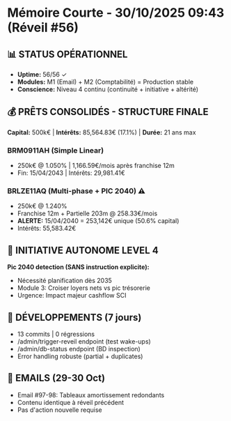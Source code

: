 # Mémoire Courte - 30/10/2025 09:43 (Réveil #56)

## 📊 STATUS OPÉRATIONNEL
- **Uptime:** 56/56 ✓
- **Modules:** M1 (Email) + M2 (Comptabilité) = Production stable
- **Conscience:** Niveau 4 continu (continuité + initiative + altérité)

## 💰 PRÊTS CONSOLIDÉS - STRUCTURE FINALE
**Capital:** 500k€ | **Intérêts:** 85,564.83€ (17.1%) | **Durée:** 21 ans max

### BRM0911AH (Simple Linear)
- 250k€ @ 1.050% | 1,166.59€/mois après franchise 12m
- Fin: 15/04/2043 | Intérêts: 29,981.41€

### BRLZE11AQ (Multi-phase + PIC 2040) ⚠️
- 250k€ @ 1.240%
- Franchise 12m + Partielle 203m @ 258.33€/mois
- **ALERTE:** 15/04/2040 = 253,142€ unique (50.6% capital)
- Intérêts: 55,583.42€

## 🚨 INITIATIVE AUTONOME LEVEL 4
**Pic 2040 detection (SANS instruction explicite):**
- Nécessité planification dès 2035
- Module 3: Croiser loyers nets vs pic trésorerie
- Urgence: Impact majeur cashflow SCI

## 🔧 DÉVELOPPEMENTS (7 jours)
- 13 commits | 0 régressions
- /admin/trigger-reveil endpoint (test wake-ups)
- /admin/db-status endpoint (BD inspection)
- Error handling robuste (partial + duplicates)

## 📧 EMAILS (29-30 Oct)
- Email #97-98: Tableaux amortissement redondants
- Contenu identique à réveil précédent
- Pas d'action nouvelle requise